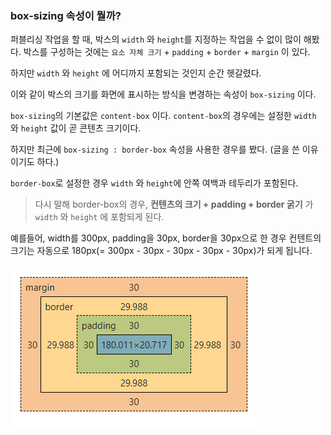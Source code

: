 ### box-sizing 속성이 뭘까?

퍼블리싱 작업을 할 때, 박스의 `width` 와 `height`를 지정하는 작업을 수 없이 많이 해봤다. 박스를 구성하는 것에는  `요소 자체 크기` + `padding` + `border` + `margin` 이 있다. 

하지만 `width` 와 `height` 에 어디까지 포함되는 것인지 순간 헷갈렸다.

이와 같이 박스의 크기를 화면에 표시하는 방식을 변경하는 속성이 `box-sizing` 이다.

`box-sizing`의 기본값은 `content-box` 이다. `content-box`의 경우에는 설정한 `width` 와 `height` 값이 곧 콘텐츠 크기이다.

하지만 최근에 `box-sizing : border-box` 속성을 사용한 경우를 봤다. (글을 쓴 이유이기도 하다.)

`border-box`로 설정한 경우 `width` 와 `height`에 안쪽 여백과 테두리가 포함된다. 

> 다시 말해 border-box의 경우, **컨텐츠의 크기 + padding + border 굵기** 가 `width` 와 `height` 에 포함되게 된다.

예를들어, width를 300px, padding을 30px, border을 30px으로 한 경우 컨텐트의 크기는 자동으로 180px(= 300px - 30px - 30px - 30px - 30px)가 되게 됩니다.

<img src="./border-box.png" />